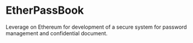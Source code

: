 # EtherPassBook
Leverage on Ethereum for development of a secure system for password management and confidential document. 
